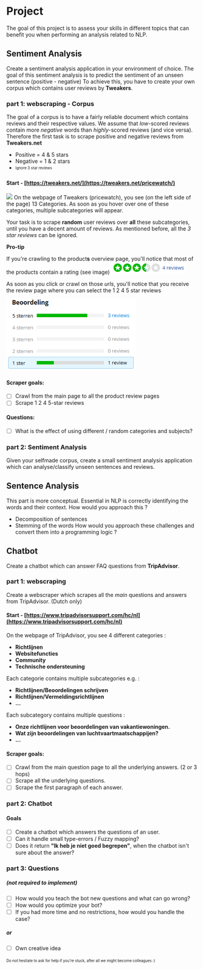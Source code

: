 # Project
The goal of this project is to assess your skills in different topics that can benefit you when performing an analysis related to NLP.

## Sentiment Analysis
Create a sentiment analysis application in your environment of choice.
The goal of this sentiment analysis is to predict the sentiment of an unseen sentence (positive - negative) 
To achieve this, you have to create your own corpus which contains user reviews by **Tweakers**.

### part 1: webscraping - Corpus
The goal of a corpus is to have a fairly reliable document which contains reviews and their respective values.
We assume that *low*-scored reviews contain more *negative* words than *highly*-scored reviews (and vice versa).
Therefore the first task is to scrape positive and negative reviews from **Tweakers.net**

 - Positive = 4 & 5 stars
 - Negative = 1 & 2 stars
 - <sub><sup>Ignore 3 star reviews</sup></sub>
 
#### Start - [https://tweakers.net/](https://tweakers.net/pricewatch/) 
![](images/pricewatch.png.png)
On the webpage of Tweakers (pricewatch), you see (on the left side of the page) 13 Categories. As soon as you hover over one of these categories, multiple subcategories will appear.

Your task is to scrape **random** user reviews over **all** these subcategories, until you have a decent amount of reviews.
As mentioned before, all the *3 star reviews* can be ignored.

**Pro-tip** 

If you're crawling to the product**s** overview page, you'll notice that most of the products contain a rating (see image)
![](images/img1.png)

As soon as you click or crawl on those *urls*, you'll notice that you receive the review page where you can select the 1 2 4 5 star reviews

![](images/img2.png)

 
#### Scraper goals: 
- [ ] Crawl from the main page to all the product review pages
- [ ] Scrape 1 2 4 5-star reviews

#### Questions:
- [ ] What is the effect of using different / random categories and subjects?


### part 2: Sentiment Analysis
Given your selfmade corpus, create a small sentiment analysis application which can analyse/classify unseen sentences and reviews.


## Sentence Analysis
This part is more conceptual. Essential in NLP is correctly identifying the words and their context. How would you approach this ?
 - Decomposition of sentences
 - Stemming of the words
How would you approach these challenges and convert them into a programming logic ?

## Chatbot
Create a chatbot which can answer FAQ questions from **TripAdvisor**.

### part 1: webscraping
Create a webscraper which scrapes all the *main* questions and answers from TripAdvisor. (Dutch only)

#### Start - [https://www.tripadvisorsupport.com/hc/nl](https://www.tripadvisorsupport.com/hc/nl)
On the webpage of TripAdvisor, you see 4 different categories : 
- **Richtlijnen**
- **Websitefuncties**
- **Community**
- **Technische ondersteuning**


Each categorie contains multiple subcategories e.g. : 
- **Richtlijnen/Beoordelingen schrijven**
- **Richtlijnen/Vermeldingsrichtlijnen**
- **...**


Each subcategory contains multiple questions : 
- **Onze richtlijnen voor beoordelingen van vakantiewoningen.**
- **Wat zijn beoordelingen van luchtvaartmaatschappijen?**
- **...**

#### Scraper goals: 
- [ ] Crawl from the main question page to all the underlying answers. (2 or 3 hops)
- [ ] Scrape all the underlying questions.
- [ ] Scrape the first paragraph of each answer.

### part 2: Chatbot

#### Goals

- [ ] Create a chatbot which answers the questions of an user.
- [ ] Can it handle small type-errors / Fuzzy mapping?
- [ ] Does it return **"Ik heb je niet goed begrepen"**, when the chatbot isn't sure about the answer?

### part 3: Questions
##### (not required to implement)
- [ ] How would you teach the bot new questions and what can go wrong?
- [ ] How would you optimize your bot?
- [ ] If you had more time and no restrictions, how would you handle the case?

##### or
- [ ] Own creative idea


<sub><sup>Do not hesitate to ask for help if you're stuck, after all we might become colleagues :)</sup></sub>


